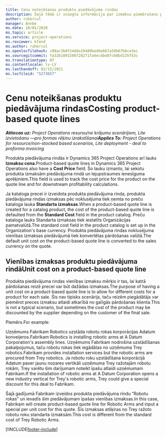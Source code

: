 ```yaml
---
title: Cenu noteikšanas produktu piedāvājuma rindas
description: Šajā tēmā ir sniegta informācija par izmaksu piemērošanu produktu piedāvājumu rindai.
author: ruhercul
manager: Annbe
ms.date: 10/01/2020
ms.topic: article
ms.service: project-operations
ms.reviewer: kfend
ms.author: ruhercul
ms.openlocfilehash: c08ac3b0f24dda19489bad6e667a50b67b8ce3ec
ms.sourcegitcommit: fa32b1893286f20271fa4ec4be8fc68bd135f53c
ms.translationtype: HT
ms.contentlocale: lv-LV
ms.lasthandoff: 02/15/2021
ms.locfileid: "5273657"
---
```

# <a name="costing-product-based-quote-lines"></a><span data-ttu-id="49251-103">Cenu noteikšanas produktu piedāvājuma rindas</span><span class="sxs-lookup"><span data-stu-id="49251-103">Costing product-based quote lines</span></span>

<span data-ttu-id="49251-104">_**Attiecas uz:** Project Operations resursu/ne krājumu scenārijiem, Lite izvietošanu —pro formas rēķinu izrakstīšanai_</span><span class="sxs-lookup"><span data-stu-id="49251-104">_**Applies To:** Project Operations for resource/non-stocked based scenarios, Lite deployment - deal to proforma invoicing_</span></span>


<span data-ttu-id="49251-105">Produkta piedāvājuma rindās ir Dynamics 365 Project Operations arī lauks **Izmaksu cena**.</span><span class="sxs-lookup"><span data-stu-id="49251-105">Product-based quote lines in Dynamics 365 Project Operations also have a **Cost Price** field.</span></span> <span data-ttu-id="49251-106">Šo lauku izmanto, lai sekotu produkta izmaksām piedāvājuma rindā un lejupstraumes ienesīguma aprēķiniem.</span><span class="sxs-lookup"><span data-stu-id="49251-106">This field is used to track the cost price for the product on the quote line and for downstream profitability calculations.</span></span>

<span data-ttu-id="49251-107">Ja kataloga precei ir izveidota produkta piedāvājuma rinda, produkta piedāvājuma rindas izmaksas pēc noklusējuma tiek ņemta no preču kataloga lauka **Standarta izmaksas**.</span><span class="sxs-lookup"><span data-stu-id="49251-107">When a product-based quote line is created for a catalog product, the cost of the product-based quote line is defaulted from the **Standard Cost** field in the product catalog.</span></span> <span data-ttu-id="49251-108">Preču kataloga lauks Standarta izmaksas tiek iestatīts Organizācijas pamatvalūtā.</span><span class="sxs-lookup"><span data-stu-id="49251-108">The standard cost field in the product catalog is set up in the Organization's base currency.</span></span> <span data-ttu-id="49251-109">Produkta piedāvājuma rindas noklusējuma vienības izmaksas piedāvājumā tiek konvertētas pārdošanas valūtā.</span><span class="sxs-lookup"><span data-stu-id="49251-109">The default unit cost on the product-based quote line is converted to the sales currency on the quote.</span></span>

## <a name="unit-cost-on-a-product-based-quote-line"></a><span data-ttu-id="49251-110">Vienības izmaksas produktu piedāvājuma rindā</span><span class="sxs-lookup"><span data-stu-id="49251-110">Unit cost on a product-based quote line</span></span>

<span data-ttu-id="49251-111">Produkta piedāvājuma rindas vienības izmaksu mērķis ir tas, lai katrā pārdošanas reizē precei var būt dažādas izmaksas.</span><span class="sxs-lookup"><span data-stu-id="49251-111">The purpose of having a unit cost on a product-based quote line is to allow for different costs for a product for each sale.</span></span> <span data-ttu-id="49251-112">Šis nav tipisks scenārijs, taču reizēm piegādātājs var piemērot preces izmaksu atlaidi atkarībā no galīgās pārdošanas klienta.</span><span class="sxs-lookup"><span data-stu-id="49251-112">This is not a typical scenario, but sometimes the cost of the product may be discounted by the supplier depending on the customer of the final sale.</span></span>

<span data-ttu-id="49251-113">Piemērs.</span><span class="sxs-lookup"><span data-stu-id="49251-113">For example:</span></span>

<span data-ttu-id="49251-114">Uzņēmums Fabrikam Robotics uzstāda robotu rokas korporācijas Adatum konveijeros.</span><span class="sxs-lookup"><span data-stu-id="49251-114">Fabrikam Robotics is installing robotic arms at A Datum Corporation's assembly lines.</span></span> <span data-ttu-id="49251-115">Uzņēmums Fabrikam nodrošina uzstādīšanas pakalpojumus, taču robotu rokas tiek iegādātas no uzņēmuma Trey robotics.</span><span class="sxs-lookup"><span data-stu-id="49251-115">Fabrikam provides installation services but the robotic arms are procured from Trey robotics.</span></span> <span data-ttu-id="49251-116">Ja robotu roku uzstādīšana korporācijā Adatum paver jaunu nozares vertikāli uzņēmuma Trey ražotajām robotu rokām, Trey varētu šim darījumam noteikt īpašu atlaidi uzņēmumam Fabrikam.</span><span class="sxs-lookup"><span data-stu-id="49251-116">If the installation of robotic arms at A Datum Corporation opens a new industry vertical for Trey's robotic arms, Trey could give a special discount for this deal to Fabrikam.</span></span>

<span data-ttu-id="49251-117">Šajā gadījumā Fabrikam izveidos produkta piedāvājuma rindu “Robotu rokas” un ievadīs šim piedāvājumam īpašas vienības izmaksas.</span><span class="sxs-lookup"><span data-stu-id="49251-117">In this case, Fabrikam will create product-based quote line for Robotic Arms and input a special per unit cost for this quote.</span></span> <span data-ttu-id="49251-118">Šīs izmaksas atšķiras no Trey ražoto robotu roku standarta izmaksām.</span><span class="sxs-lookup"><span data-stu-id="49251-118">This cost is different from the standard cost of Trey Robotic Arms.</span></span>


[!INCLUDE[footer-include](../../includes/footer-banner.md)]